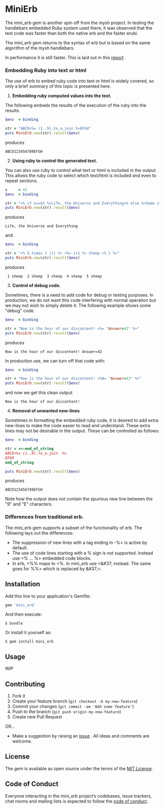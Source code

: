 # MiniErb

The mini_erb gem is another spin off from the mysh project. In testing the
handlebars embedded Ruby system used there, it was observed that the test
code was faster than both the native erb and the faster erubi.

The mini_erb gem returns to the syntax of erb but is based on the same
algorithm of the mysh handlebars.

In performance it is still faster. This is laid out in this
[report](https://github.com/PeterCamilleri/mini_erb/blob/master/docs/embbed_ruby_study.pdf)
.

### Embedding Ruby into text or html

The use of erb to embed ruby code into text or html is widely covered, so only
a brief summary of this topic is presented here.

1. **Embedding ruby computed values into the text.**

The following embeds the results of the execution of the ruby into the results.

```ruby
$env  = binding

str = "ABCD<%= (1..9).to_a.join %>EFGH"
puts MiniErb.new(str).result($env)
```
produces

    ABCD123456789EFGH

2. **Using ruby to control the generated text.**

You can also use ruby to control what text or html is included in the output.
This allows the ruby code to select which text/html is included and even to
repeat sections.

```ruby
x     = 42
$env  = binding

str = "<% if x==42 %>Life, the Universe and Everything<% else %>Some stuff<% end %>"
puts MiniErb.new(str).result($env)
```
produces

    Life, the Universe and Everything

and

```ruby
$env  = binding

str = "<% 5.times { |i| %> <%= i+1 %> sheep <% } %>"
puts MiniErb.new(str).result($env)
```
produces

     1 sheep  2 sheep  3 sheep  4 sheep  5 sheep

3. **Control of debug code.**

Sometimes, there is a need to add code for debug or testing purposes. In
production, we do not want this code interfering with normal operation but we
may not wish to simply delete it. The following example shows some "debug"
code.

```ruby
$env  = binding

str = "Now is the hour of our discontent! <%= "Answer=42" %>"
puts MiniErb.new(str).result($env)
```
produces

    Now is the hour of our discontent! Answer=42

In production use, we can turn off that code with:
```ruby
$env  = binding

str = "Now is the hour of our discontent! <%#= "Answer=42" %>"
puts MiniErb.new(str).result($env)
```
and now we get this clean output

    Now is the hour of our discontent!

4. **Removal of unwanted new-lines**

Sometimes in formatting the embedded ruby code, it is desired to add extra
new-lines to make the code easier to read and understand. These extra lines
may not be desirable in the output. These can be controlled as follows:

```ruby
$env  = binding

str = <<-end_of_string
ABCD<%= (1..9).to_a.join -%>
EFGH
end_of_string

puts MiniErb.new(str).result($env)
```
produces

    ABCD123456789EFGH

Note how the output does not contain the spurious new line between the
"9" and "E" characters.

### Differences from traditional erb.

The mini_erb gem supports a subset of the functionality of erb.
The following lays out the differences:

* The suppression of new lines with a tag ending in -&#37;> is active by default.
* The use of code lines starting with a % sign is not supported. Instead use
<%  ... %> embedded code blocks.
* In erb, <%% maps to <%. In mini_erb use <\&#37; instead. The same goes for
%%> which is replaced by \&#37;>.



## Installation

Add this line to your application's Gemfile:

```ruby
gem 'mini_erb'
```

And then execute:

    $ bundle

Or install it yourself as:

    $ gem install mini_erb

## Usage

WIP

## Contributing

1. Fork it
2. Create your feature branch (`git checkout -b my-new-feature`)
3. Commit your changes (`git commit -am 'Add some feature'`)
4. Push to the branch (`git push origin my-new-feature`)
5. Create new Pull Request

OR...

* Make a suggestion by raising an
 [issue](https://github.com/PeterCamilleri/mini_erb/issues)
. All ideas and comments are welcome.

## License

The gem is available as open source under the terms of the
[MIT License](./LICENSE.txt).

## Code of Conduct

Everyone interacting in the mini_erb project’s codebases, issue trackers,
chat rooms and mailing lists is expected to follow the
[code of conduct](./CODE_OF_CONDUCT.md).
